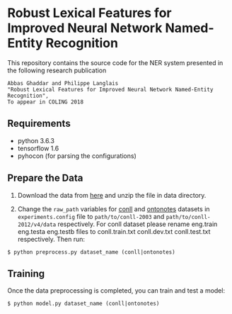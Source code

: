 Robust Lexical Features for Improved Neural Network Named-Entity Recognition
================================================================

This repository contains the source code for the NER system presented in the following research publication

    Abbas Ghaddar and Philippe Langlais 
    "Robust Lexical Features for Improved Neural Network Named-Entity Recognition",
    To appear in COLING 2018

## Requirements

* python 3.6.3
* tensorflow 1.6
* pyhocon (for parsing the configurations)

## Prepare the Data
1. Download the data from [here](https://drive.google.com/open?id=1Trl1GQLWZn19LvelL-6clATvATKOPH77) and unzip the file in data directory.

2. Change the `raw_path` variables for [conll](http://www.cnts.ua.ac.be/conll2003/ner/) and [ontonotes](http://conll.cemantix.org/2012/data.html) datasets in `experiments.config` file to `path/to/conll-2003` and `path/to/conll-2012/v4/data` respectively. For conll dataset please rename eng.train eng.testa eng.testb files to conll.train.txt conll.dev.txt conll.test.txt respectively. Then run: 
 
```
$ python preprocess.py dataset_name (conll|ontonotes)
```

## Training
Once the data preprocessing is completed, you can train and test a model:
```
$ python model.py dataset_name (conll|ontonotes)
```
